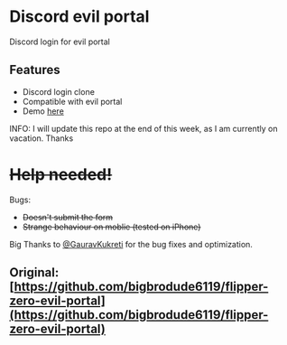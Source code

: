 # Discord evil portal

Discord login for evil portal

## Features

- Discord login clone
- Compatible with evil portal
- Demo [here](https://raw.githack.com/JM26NET/flipper-zero-evil-portal/main/portals/discord-assets/Discord%20nano.min.html)

INFO: I will update this repo at the end of this week, as I am currently on vacation. Thanks

# ~~Help needed!~~

Bugs:
- ~~Doesn't submit the form~~
- ~~Strange behaviour on moblie (tested on iPhone)~~

Big Thanks to [@GauravKukreti](https://github.com/GauravKukreti) for the bug fixes and optimization.

## Original: [https://github.com/bigbrodude6119/flipper-zero-evil-portal](https://github.com/bigbrodude6119/flipper-zero-evil-portal)

